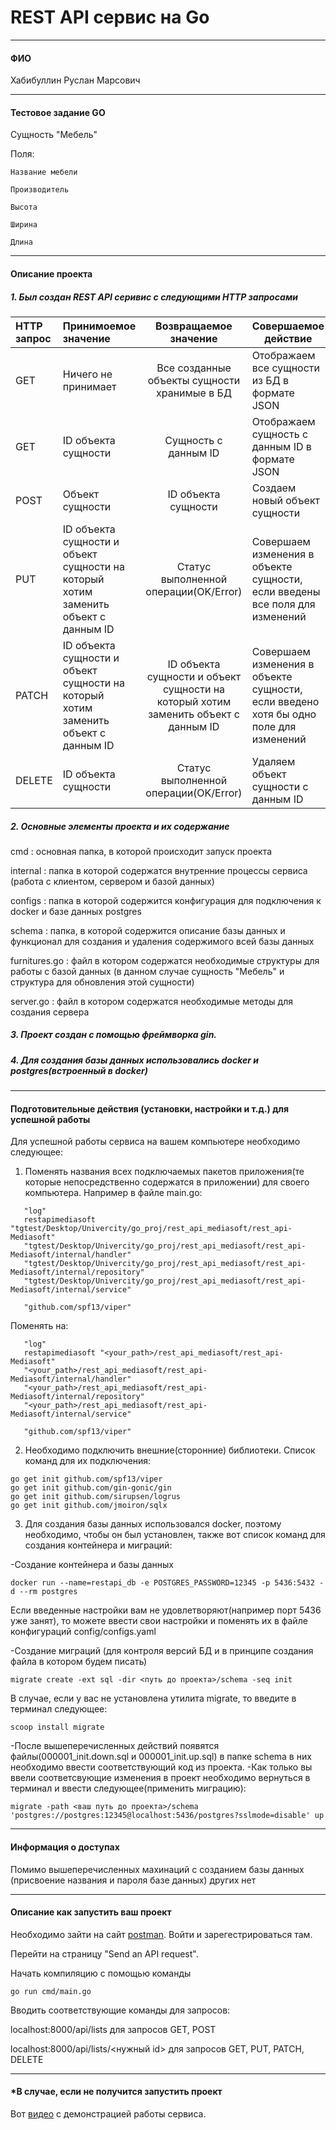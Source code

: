 # REST API сервис на Go
***
#### ФИО
Хабибуллин Руслан Марсович
***
#### Тестовое задание GO
Сущность "Мебель"

Поля: 

    Название мебели

    Производитель
    
    Высота
    
    Ширина
    
    Длина

***
#### Описание проекта
##### 1. Был создан REST API серивис с следующими HTTP запросами

  HTTP запрос | Принимоемое значение | Возвращаемое значение | Совершаемое действие
 :------------|:---------------------|:-----------------------:|----
 GET    | Ничего не принимает | Все созданные объекты сущности хранимые в БД| Отображаем все сущности из БД в формате JSON
 GET    | ID объекта сущности | Сущность с данным ID | Отображаем сущность с данным ID в формате JSON
 POST | Объект сущности | ID объекта сущности | Создаем новый объект сущности 
 PUT | ID объекта сущности и объект сущности на который хотим заменить объект с данным ID | Статус выполненной операции(OK/Error) | Совершаем изменения в объекте сущности, если введены все поля для изменений
 PATCH | ID объекта сущности и объект сущности на который хотим заменить объект с данным ID | ID объекта сущности и объект сущности на который хотим заменить объект с данным ID | Совершаем изменения в объекте сущности, если введено хотя бы одно поле для изменений
 DELETE | ID объекта сущности | Статус выполненной операции(OK/Error) | Удаляем объект сущности с данным ID

##### 2. Основные элементы проекта и их содержание

cmd
 : основная папка, в которой происходит запуск проекта

internal
: папка в которой содержатся внутренние процессы сервиса (работа с клиентом, сервером и базой данных)

configs
: папка в которой содержится конфигурация для подключения к docker и базе данных postgres

 schema
 : папка, в которой содержится описание базы данных и функционал для создания и удаления содержимого всей базы данных

 furnitures.go
 : файл в котором содержатся необходимые структуры для работы с базой данных (в данном случае сущность "Мебель" и структура для обновления этой сущности)

 server.go
 : файл в котором содержатся необходимые методы для создания сервера

##### 3. Проект создан с помощью фреймворка gin.
##### 4. Для создания базы данных использовались docker и postgres(встроенный в docker)
***
#### Подготовительные действия (установки, настройки и т.д.) для успешной работы

Для успешной работы сервиса на вашем компьютере необходимо следующее:
1. Поменять названия всех подключаемых пакетов приложения(те которые непосредственно содержатся в приложении) для своего компьютера. Например в файле main.go:
 ```
    "log"
	restapimediasoft "tgtest/Desktop/Univercity/go_proj/rest_api_mediasoft/rest_api-Mediasoft"
	"tgtest/Desktop/Univercity/go_proj/rest_api_mediasoft/rest_api-Mediasoft/internal/handler"
	"tgtest/Desktop/Univercity/go_proj/rest_api_mediasoft/rest_api-Mediasoft/internal/repository"
	"tgtest/Desktop/Univercity/go_proj/rest_api_mediasoft/rest_api-Mediasoft/internal/service"

	"github.com/spf13/viper"
 ```
 Поменять на: 
 ```
    "log"
	restapimediasoft "<your_path>/rest_api_mediasoft/rest_api-Mediasoft"
	"<your_path>/rest_api_mediasoft/rest_api-Mediasoft/internal/handler"
	"<your_path>/rest_api_mediasoft/rest_api-Mediasoft/internal/repository"
	"<your_path>/rest_api_mediasoft/rest_api-Mediasoft/internal/service"

	"github.com/spf13/viper"
 ```
2. Необходимо подключить внешние(сторонние) библиотеки. Список команд для их подключения:
```
go get init github.com/spf13/viper
go get init github.com/gin-gonic/gin
go get init github.com/sirupsen/logrus 
go get init github.com/jmoiron/sqlx

```
3. Для создания базы данных использовался docker, поэтому необходимо, чтобы он был установлен, также вот список команд для создания контейнера и миграций: 

-Создание контейнера и базы данных
```
docker run --name=restapi_db -e POSTGRES_PASSWORD=12345 -p 5436:5432 -d --rm postgres
```
Если введенные настройки вам не удовлетворяют(например порт 5436 уже занят), то можете ввести свои настройки и поменять их в файле конфигураций config/configs.yaml

-Создание миграций (для контроля версий БД и в принципе создания файла в котором будем писать)
```
migrate create -ext sql -dir <путь до проекта>/schema -seq init
```
В случае, если у вас не установлена утилита migrate, то введите в терминал следующее:
```
scoop install migrate
```
-После вышеперечисленных действий появятся файлы(000001_init.down.sql и 000001_init.up.sql) в папке schema в них необходимо ввести соответствующий код из проекта.
-Как только вы ввели соответсвующие изменения в проект необходимо вернуться в терминал и ввести следующее(применить миграцию):
```
migrate -path <ваш путь до проекта>/schema 'postgres://postgres:12345@localhost:5436/postgres?sslmode=disable' up
```
***
#### Информация о доступах
Помимо вышеперечисленных махинаций с созданием базы данных (присвоение названия и пароля базе данных) других нет
***
#### Описание как запустить ваш проект
Необходимо зайти на сайт [postman](https://www.postman.com/).
 Войти и зарегестрироваться там.
 
 Перейти на страницу "Send an API request".
 
 Начать компиляцию с помощью команды
 
 ```
 go run cmd/main.go
 ```
 Вводить соответствующие команды для запросов:
 
 localhost:8000/api/lists для запросов GET, POST
 
 localhost:8000/api/lists/<нужный id> для запросов GET, PUT, PATCH, DELETE
 

***
#### *В случае, если не получится запустить проект
Вот [видео](https://www.youtube.com/watch?v=egnFzrOKO6A) с демонстрацией работы сервиса.
